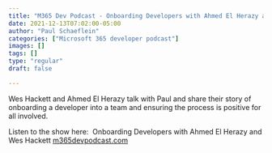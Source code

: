 ```yaml
---
title: "M365 Dev Podcast - Onboarding Developers with Ahmed El Herazy and Wes Hackett"
date: 2021-12-13T07:02:00-05:00
author: "Paul Schaeflein"
categories: ["Microsoft 365 developer podcast"]
images: []
tags: []
type: "regular"
draft: false

---
```


Wes Hackett and Ahmed El Herazy talk with Paul and share their story of
onboarding a developer into a team and ensuring the process is positive
for all involved.

Listen to the show here:  Onboarding Developers with Ahmed El Herazy
and Wes Hackett
[m365devpodcast.com](https://www.m365devpodcast.com/e/onboarding-developers-with-ahmed-el-herazy-and-wes-hackett/)
